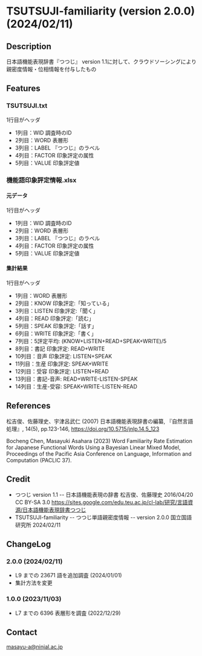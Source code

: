 # TSUTSUJI-familiarity (version 2.0.0) (2024/02/11)

## Description
日本語機能表現辞書『つつじ』 version 1.1に対して、クラウドソーシングにより親密度情報・位相情報を付与したもの

## Features 

### TSUTSUJI.txt

1行目がヘッダ

- 1列目：WID 調査時のID
- 2列目：WORD 表層形
- 3列目：LABEL 『つつじ』のラベル
- 4列目：FACTOR 印象評定の属性
- 5列目：VALUE 印象評定値

### 機能語印象評定情報.xlsx

#### 元データ

1行目がヘッダ

- 1列目：WID 調査時のID
- 2列目：WORD 表層形
- 3列目：LABEL 『つつじ』のラベル
- 4列目：FACTOR 印象評定の属性
- 5列目：VALUE 印象評定値

#### 集計結果

1行目がヘッダ

- 1列目：WORD 表層形
- 2列目：KNOW 印象評定:「知っている」
- 3列目：LISTEN 印象評定:「聞く」
- 4列目：READ 印象評定:「読む」
- 5列目：SPEAK 印象評定:「話す」
- 6列目：WRITE 印象評定:「書く」
- 7列目：5評定平均: (KNOW+LISTEN+READ+SPEAK+WRITE)/5
- 8列目：書記 印象評定: READ+WRITE
- 10列目：音声 印象評定: LISTEN+SPEAK
- 11列目：生産 印象評定: SPEAK+WRITE
- 12列目：受容 印象評定: LISTEN+READ
- 13列目：書記-音声: READ+WRITE-LISTEN-SPEAK
- 14列目：生産-受容: SPEAK+WRITE-LISTEN-READ


## References

松吉俊、佐藤理史、宇津呂武仁 (2007) 日本語機能表現辞書の編纂, 『自然言語処理』, 14(5), pp.123-146, https://doi.org/10.5715/jnlp.14.5_123

Bocheng Chen, Masayuki Asahara (2023) Word Familiarity Rate Estimation for Japanese Functional Words Using a Bayesian Linear Mixed Model, 
Proceedings of the Pacific Asia Conference on Language, Information and Computation (PACLIC 37).

## Credit
- つつじ version 1.1  -- 日本語機能表現の辞書
  松吉俊、佐藤理史 2016/04/20
  CC BY-SA 3.0 
  https://sites.google.com/edu.teu.ac.jp/cl-lab/研究/言語資源/日本語機能表現辞書つつじ
- TSUTSUJI-familiarity -- つつじ単語親密度情報 -- version 2.0.0
  国立国語研究所   2024/02/11

## ChangeLog

### 2.0.0 (2024/02/11)

- L9 までの 23671 語を追加調査 (2024/01/01)
- 集計方法を変更

### 1.0.0 (2023/11/03)

- L7 までの 6396 表層形を調査 (2022/12/29)

## Contact
masayu-a@ninjal.ac.jp
